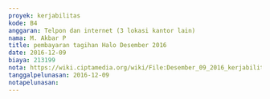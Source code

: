 ```yaml
---
proyek: kerjabilitas
kode: B4
anggaran: Telpon dan internet (3 lokasi kantor lain)
nama: M. Akbar P
title: pembayaran tagihan Halo Desember 2016
date: 2016-12-09
biaya: 213199
nota: https://wiki.ciptamedia.org/wiki/File:Desember_09_2016_kerjabilitas_B4_komunikasi_akbar.jpg
tanggalpelunasan: 2016-12-09
notapelunasan:
---
```

